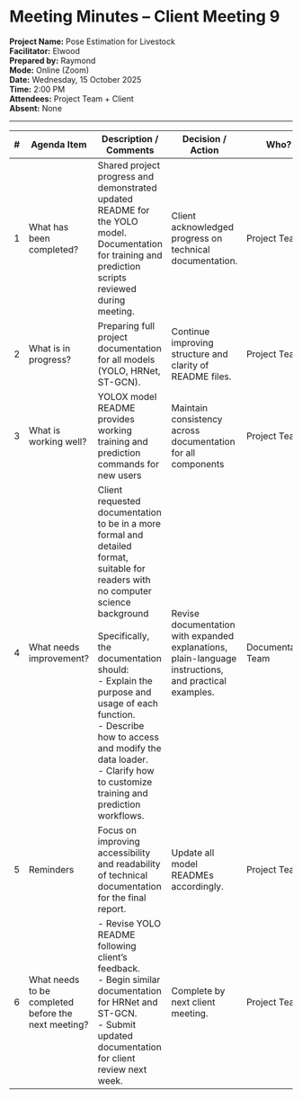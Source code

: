 # Meeting Minutes – Client Meeting 9

**Project Name:** Pose Estimation for Livestock  
**Facilitator:** Elwood  
**Prepared by:** Raymond  
**Mode:** Online (Zoom)  
**Date:** Wednesday, 15 October 2025  
**Time:** 2:00 PM  
**Attendees:** Project Team + Client  
**Absent:** None  

---

| # | Agenda Item | Description / Comments | Decision / Action | Who? | Items for Escalation |
|---|-------------|------------------------|-------------------|------|----------------------|
| 1 | What has been completed? | Shared project progress and demonstrated updated README for the YOLO model. Documentation for training and prediction scripts reviewed during meeting. | Client acknowledged progress on technical documentation. | Project Team | None |
| 2 | What is in progress? | Preparing full project documentation for all models (YOLO, HRNet, ST-GCN). | Continue improving structure and clarity of README files. | Project Team | None |
| 3 | What is working well? | YOLOX model README provides working training and prediction commands for new users | Maintain consistency across documentation for all components | Project Team | None |
| 4 | What needs improvement? | Client requested documentation to be in a more formal and detailed format, suitable for readers with no computer science background <br><br> Specifically, the documentation should: <br> - Explain the purpose and usage of each function. <br> - Describe how to access and modify the data loader. <br> - Clarify how to customize training and prediction workflows. | Revise documentation with expanded explanations, plain-language instructions, and practical examples. | Documentation Team | Important client feedback |
| 5 | Reminders | Focus on improving accessibility and readability of technical documentation for the final report. | Update all model READMEs accordingly. | Project Team | None |
| 6 | What needs to be completed before the next meeting? | - Revise YOLO README following client’s feedback. <br> - Begin similar documentation for HRNet and ST-GCN. <br> - Submit updated documentation for client review next week. | Complete by next client meeting. | Project Team | None |
